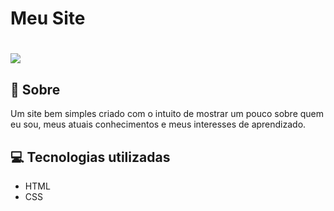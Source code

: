 <h1>
    Meu Site
</h1>

<h1>
    <img src="assets/preview.gif">
</h1>

## 🧾 Sobre

Um site bem simples criado com o intuito de mostrar um pouco sobre quem eu sou, meus atuais conhecimentos e meus interesses de aprendizado.

## 💻 Tecnologias utilizadas

- HTML 
- CSS